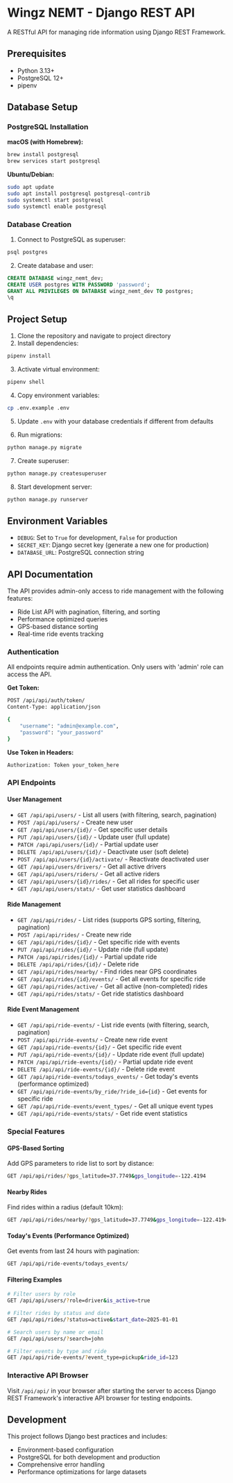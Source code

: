 # Wingz NEMT - Django REST API

A RESTful API for managing ride information using Django REST Framework.

## Prerequisites

- Python 3.13+
- PostgreSQL 12+
- pipenv

## Database Setup

### PostgreSQL Installation

**macOS (with Homebrew):**
```bash
brew install postgresql
brew services start postgresql
```

**Ubuntu/Debian:**
```bash
sudo apt update
sudo apt install postgresql postgresql-contrib
sudo systemctl start postgresql
sudo systemctl enable postgresql
```

### Database Creation

1. Connect to PostgreSQL as superuser:
```bash
psql postgres
```

2. Create database and user:
```sql
CREATE DATABASE wingz_nemt_dev;
CREATE USER postgres WITH PASSWORD 'password';
GRANT ALL PRIVILEGES ON DATABASE wingz_nemt_dev TO postgres;
\q
```

## Project Setup

1. Clone the repository and navigate to project directory
2. Install dependencies:
```bash
pipenv install
```

3. Activate virtual environment:
```bash
pipenv shell
```

4. Copy environment variables:
```bash
cp .env.example .env
```

5. Update `.env` with your database credentials if different from defaults

6. Run migrations:
```bash
python manage.py migrate
```

7. Create superuser:
```bash
python manage.py createsuperuser
```

8. Start development server:
```bash
python manage.py runserver
```

## Environment Variables

- `DEBUG`: Set to `True` for development, `False` for production
- `SECRET_KEY`: Django secret key (generate a new one for production)
- `DATABASE_URL`: PostgreSQL connection string

## API Documentation

The API provides admin-only access to ride management with the following features:

- Ride List API with pagination, filtering, and sorting
- Performance optimized queries
- GPS-based distance sorting
- Real-time ride events tracking

### Authentication

All endpoints require admin authentication. Only users with 'admin' role can access the API.

**Get Token:**
```bash
POST /api/api/auth/token/
Content-Type: application/json

{
    "username": "admin@example.com",
    "password": "your_password"
}
```

**Use Token in Headers:**
```bash
Authorization: Token your_token_here
```

### API Endpoints

#### User Management
- `GET /api/api/users/` - List all users (with filtering, search, pagination)
- `POST /api/api/users/` - Create new user
- `GET /api/api/users/{id}/` - Get specific user details
- `PUT /api/api/users/{id}/` - Update user (full update)
- `PATCH /api/api/users/{id}/` - Partial update user
- `DELETE /api/api/users/{id}/` - Deactivate user (soft delete)
- `POST /api/api/users/{id}/activate/` - Reactivate deactivated user
- `GET /api/api/users/drivers/` - Get all active drivers
- `GET /api/api/users/riders/` - Get all active riders
- `GET /api/api/users/{id}/rides/` - Get all rides for specific user
- `GET /api/api/users/stats/` - Get user statistics dashboard

#### Ride Management
- `GET /api/api/rides/` - List rides (supports GPS sorting, filtering, pagination)
- `POST /api/api/rides/` - Create new ride
- `GET /api/api/rides/{id}/` - Get specific ride with events
- `PUT /api/api/rides/{id}/` - Update ride (full update)
- `PATCH /api/api/rides/{id}/` - Partial update ride
- `DELETE /api/api/rides/{id}/` - Delete ride
- `GET /api/api/rides/nearby/` - Find rides near GPS coordinates
- `GET /api/api/rides/{id}/events/` - Get all events for specific ride
- `GET /api/api/rides/active/` - Get all active (non-completed) rides
- `GET /api/api/rides/stats/` - Get ride statistics dashboard

#### Ride Event Management
- `GET /api/api/ride-events/` - List ride events (with filtering, search, pagination)
- `POST /api/api/ride-events/` - Create new ride event
- `GET /api/api/ride-events/{id}/` - Get specific ride event
- `PUT /api/api/ride-events/{id}/` - Update ride event (full update)
- `PATCH /api/api/ride-events/{id}/` - Partial update ride event
- `DELETE /api/api/ride-events/{id}/` - Delete ride event
- `GET /api/api/ride-events/todays_events/` - Get today's events (performance optimized)
- `GET /api/api/ride-events/by_ride/?ride_id={id}` - Get events for specific ride
- `GET /api/api/ride-events/event_types/` - Get all unique event types
- `GET /api/api/ride-events/stats/` - Get ride event statistics

### Special Features

#### GPS-Based Sorting
Add GPS parameters to ride list to sort by distance:
```bash
GET /api/api/rides/?gps_latitude=37.7749&gps_longitude=-122.4194
```

#### Nearby Rides
Find rides within a radius (default 10km):
```bash
GET /api/api/rides/nearby/?gps_latitude=37.7749&gps_longitude=-122.4194&radius=5
```

#### Today's Events (Performance Optimized)
Get events from last 24 hours with pagination:
```bash
GET /api/api/ride-events/todays_events/
```

#### Filtering Examples
```bash
# Filter users by role
GET /api/api/users/?role=driver&is_active=true

# Filter rides by status and date
GET /api/api/rides/?status=active&start_date=2025-01-01

# Search users by name or email
GET /api/api/users/?search=john

# Filter events by type and ride
GET /api/api/ride-events/?event_type=pickup&ride_id=123
```

### Interactive API Browser

Visit `/api/api/` in your browser after starting the server to access Django REST Framework's interactive API browser for testing endpoints.

## Development

This project follows Django best practices and includes:

- Environment-based configuration
- PostgreSQL for both development and production
- Comprehensive error handling
- Performance optimizations for large datasets
